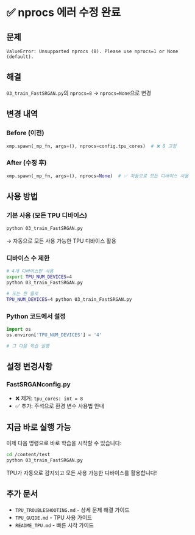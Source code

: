 # ✅ nprocs 에러 수정 완료

## 문제
```
ValueError: Unsupported nprocs (8). Please use nprocs=1 or None (default).
```

## 해결
`03_train_FastSRGAN.py`의 `nprocs=8` → `nprocs=None`으로 변경

## 변경 내역

### Before (이전)
```python
xmp.spawn(_mp_fn, args=(), nprocs=config.tpu_cores)  # ❌ 8 고정
```

### After (수정 후)
```python
xmp.spawn(_mp_fn, args=(), nprocs=None)  # ✅ 자동으로 모든 디바이스 사용
```

## 사용 방법

### 기본 사용 (모든 TPU 디바이스)
```bash
python 03_train_FastSRGAN.py
```
→ 자동으로 모든 사용 가능한 TPU 디바이스 활용

### 디바이스 수 제한
```bash
# 4개 디바이스만 사용
export TPU_NUM_DEVICES=4
python 03_train_FastSRGAN.py

# 또는 한 줄로
TPU_NUM_DEVICES=4 python 03_train_FastSRGAN.py
```

### Python 코드에서 설정
```python
import os
os.environ['TPU_NUM_DEVICES'] = '4'

# 그 다음 학습 실행
```

## 설정 변경사항

### FastSRGANconfig.py
- ❌ 제거: `tpu_cores: int = 8`
- ✅ 추가: 주석으로 환경 변수 사용법 안내

## 지금 바로 실행 가능

이제 다음 명령으로 바로 학습을 시작할 수 있습니다:

```bash
cd /content/test
python 03_train_FastSRGAN.py
```

TPU가 자동으로 감지되고 모든 사용 가능한 디바이스를 활용합니다!

## 추가 문서
- `TPU_TROUBLESHOOTING.md` - 상세 문제 해결 가이드
- `TPU_GUIDE.md` - TPU 사용 가이드
- `README_TPU.md` - 빠른 시작 가이드
